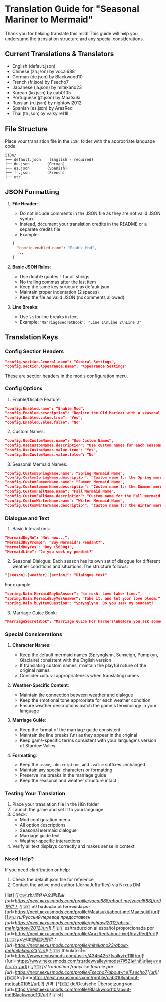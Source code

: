 # Translation Guide for "Seasonal Mariner to Mermaid"

Thank you for helping translate this mod! This guide will help you understand the translation structure and any special considerations.

## Current Translations & Translators

- English (default.json)
- Chinese (zh.json) by vocal688
- German (de.json) by Blackwood10
- French (fr.json) by Fsecho7
- Japanese (ja.json) by mitekano23
- Korean (ko.json) by cab0105
- Portuguese (pt.json) by Maatsuki
- Russian (ru.json) by nightowl2012
- Spanish (es.json) by ArazRed
- Thai (th.json) by valkyire11ll

## File Structure

Place your translation file in the `i18n` folder with the appropriate language code:
```
i18n/
├── default.json    (English - required)
├── de.json        (German)
├── es.json        (Spanish)
├── fr.json        (French)
├── etc...
```

## JSON Formatting

1. **File Header**:
   - Do not include comments in the JSON file as they are not valid JSON syntax
   - Instead, document your translation credits in the README or a separate credits file
   - Example:
   ```json
   {
     "config.enabled.name": "Enable Mod",
     ...
   }
   ```

2. **Basic JSON Rules**:
   - Use double quotes `"` for all strings
   - No trailing commas after the last item
   - Keep the same key structure as default.json
   - Maintain proper indentation (2 spaces)
   - Keep the file as valid JSON (no comments allowed)

3. **Line Breaks**:
   - Use `\n` for line breaks in text
   - Example: `"MarriageSecretBook": "Line 1\nLine 2\nLine 3"`

## Translation Keys

### Config Section Headers
```json
"config.section.General.name": "General Settings",
"config.section.Appearance.name": "Appearance Settings"
```
These are section headers in the mod's configuration menu.

### Config Options

1. Enable/Disable Feature:
```json
"config.Enabled.name": "Enable Mod",
"config.Enabled.description": "Replace the Old Mariner with a seasonal mermaid visitor.",
"config.Enabled.value.true": "Yes",
"config.Enabled.value.false": "No"
```

2. Custom Names:
```json
"config.UseCustomNames.name": "Use Custom Names",
"config.UseCustomNames.description": "Use custom names for each seasonal mermaid.",
"config.UseCustomNames.value.true": "Yes",
"config.UseCustomNames.value.false": "No"
```

3. Seasonal Mermaid Names:
```json
"config.CustomSpringName.name": "Spring Mermaid Name",
"config.CustomSpringName.description": "Custom name for the Spring mermaid.",
"config.CustomSummerName.name": "Summer Mermaid Name",
"config.CustomSummerName.description": "Custom name for the Summer mermaid.",
"config.CustomFallName.name": "Fall Mermaid Name",
"config.CustomFallName.description": "Custom name for the Fall mermaid.",
"config.CustomWinterName.name": "Winter Mermaid Name",
"config.CustomWinterName.description": "Custom name for the Winter mermaid."
```

### Dialogue and Text

1. Basic Interactions:
```json
"MermaidBuyNo": "Not now...",
"MermaidBuyPrompt": "Buy Mermaid's Pendant?",
"MermaidBuyYes": "Buy (5000g)",
"MermaidLine": "Do you seek my pendant?"
```

2. Seasonal Dialogue:
Each season has its own set of dialogue for different weather conditions and situations. The structure follows:
```json
"[season].[weather].[action]": "Dialogue text"
```
For example:
```json
"spring.Rain.MermaidBuyNoAnswer": "No rush. Love takes time.",
"spring.Rain.MermaidBuyYesAnswer": "Take it, and let your love bloom.",
"spring.Rain.buyItemQuestion": "Sprynglynn: Do you seek my pendant?"
```

3. Marriage Guide Book:
```json
"MarriageSecretBook": "Marriage Guide For Farmers\nBefore you ask someone to marry you..."
```

### Special Considerations

1. **Character Names**:
   - Keep the default mermaid names (Sprynglynn, Sunneigh, Pumpkyn, Glaciaire) consistent with the English version
   - If translating custom names, maintain the playful nature of the original names
   - Consider cultural appropriateness when translating names

2. **Weather-Specific Content**:
   - Maintain the connection between weather and dialogue
   - Keep the emotional tone appropriate for each weather condition
   - Ensure weather descriptions match the game's terminology in your language

3. **Marriage Guide**:
   - Keep the format of the marriage guide consistent
   - Maintain the line breaks (\n) as they appear in the original
   - Keep game-specific terms consistent with your language's version of Stardew Valley

4. **Formatting**:
   - Keep the `.name`, `.description`, and `.value` suffixes unchanged
   - Maintain any special characters or formatting
   - Preserve line breaks in the marriage guide
   - Keep the seasonal and weather structure intact

### Testing Your Translation

1. Place your translation file in the i18n folder
2. Launch the game and set it to your language
3. Check:
   - Mod configuration menu
   - All option descriptions
   - Seasonal mermaid dialogue
   - Marriage guide text
   - Weather-specific interactions
4. Verify all text displays correctly and makes sense in context

### Need Help?

If you need clarification or help:
1. Check the default.json file for reference
2. Contact the active mod author (JennaJuffuffles) via Nexus DM

[list]
[*]🇨🇳 zh/简体中文翻译由[url=https://next.nexusmods.com/profile/vocal688/about-me]vocal688[/url]提供！
[*]🇧🇷 pt/Tradução pt fornecida por [url=https://next.nexusmods.com/profile/Maatsuki/about-me]Maatsuki[/url]!
[*]🇷🇺 ru/Русский перевод предоставлен [url=https://next.nexusmods.com/profile/nightowl2012/about-me]nightowl2012[/url]!
[*]🇪🇸 es/traducción al español proporcionada por [url=https://next.nexusmods.com/profile/ArazRed/about-me]ArazRed[/url]!
[*]🇯🇵 ja/日本語翻訳提供：[url=https://next.nexusmods.com/profile/mitekano23/about-me]mitekano23[/url]!
[*]🇹🇭 th/แปลไทยโดย [url=https://www.nexusmods.com/users/43454257]valkyire11ll[/url]! ([url=https://www.nexusmods.com/stardewvalley/mods/7052]คลิกที่นี่เพื่อดูความต้องการ[/url])
[*]🇫🇷 fr/Traduction française fournie par [url=https://next.nexusmods.com/profile/Fsecho7/about-me]Fsecho7[/url]!
[*]🇰🇷 kr/[url=https://next.nexusmods.com/profile/cab0105/about-me]cab0105[/url]﻿의 번역!
[*]🇩🇪 de/Deutsche Übersetzung von [url=https://next.nexusmods.com/profile/Blackwood10/about-me]Blackwood10[/url]!
[/list]

